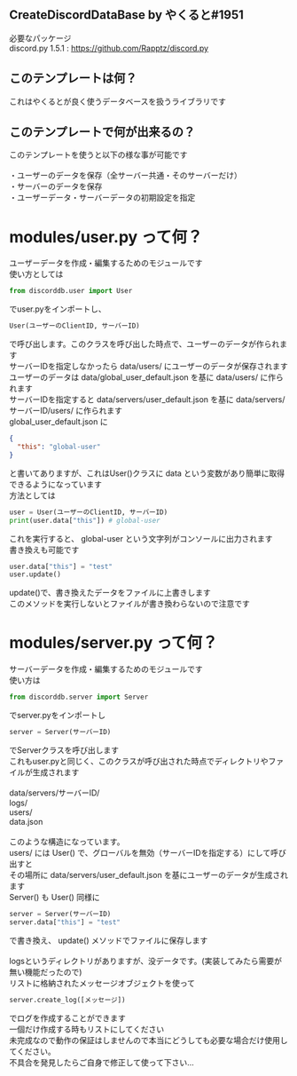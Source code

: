 ## CreateDiscordDataBase by やくると#1951
必要なパッケージ<br>
discord.py 1.5.1  : https://github.com/Rapptz/discord.py


## このテンプレートは何？
これはやくるとが良く使うデータベースを扱うライブラリです

## このテンプレートで何が出来るの？
このテンプレートを使うと以下の様な事が可能です<br>
<br>
・ユーザーのデータを保存（全サーバー共通・そのサーバーだけ）<br>
・サーバーのデータを保存<br>
・ユーザーデータ・サーバーデータの初期設定を指定

# modules/user.py って何？
ユーザーデータを作成・編集するためのモジュールです<br>
使い方としては

```python
from discorddb.user import User
```

でuser.pyをインポートし、

```python
User(ユーザーのClientID, サーバーID)
```

で呼び出します。このクラスを呼び出した時点で、ユーザーのデータが作られます<br>
サーバーIDを指定しなかったら data/users/ にユーザーのデータが保存されます<br>
ユーザーのデータは data/global_user_default.json を基に data/users/ に作られます<br>
サーバーIDを指定すると data/servers/user_default.json を基に data/servers/サーバーID/users/ に作られます<br>
global_user_default.json に

```json
{
  "this": "global-user"
}
```

と書いてありますが、これはUser()クラスに data という変数があり簡単に取得できるようになっています<br>
方法としては

```python
user = User(ユーザーのClientID, サーバーID)
print(user.data["this"]) # global-user
```

これを実行すると、 global-user という文字列がコンソールに出力されます<br>
書き換えも可能です

```python
user.data["this"] = "test"
user.update()
```

update()で、書き換えたデータをファイルに上書きします<br>
このメソッドを実行しないとファイルが書き換わらないので注意です

# modules/server.py って何？
サーバーデータを作成・編集するためのモジュールです<br>
使い方は

```python
from discorddb.server import Server
```

でserver.pyをインポートし

```python
server = Server(サーバーID)
```

でServerクラスを呼び出します<br>
これもuser.pyと同じく、このクラスが呼び出された時点でディレクトリやファイルが生成されます<br>
<br>
data/servers/サーバーID/<br>
  logs/<br>
  users/<br>
  data.json<br>
<br>
このような構造になっています。<br>
users/ には User() で、グローバルを無効（サーバーIDを指定する）にして呼び出すと<br>
その場所に data/servers/user_default.json を基にユーザーのデータが生成されます<br>
Server() も User() 同様に

```python
server = Server(サーバーID)
server.data["this"] = "test"
```

で書き換え、 update() メソッドでファイルに保存します<br>
<br>
logsというディレクトリがありますが、没データです。(実装してみたら需要が無い機能だったので)<br>
リストに格納されたメッセージオブジェクトを使って

```python
server.create_log([メッセージ])
```

でログを作成することができます<br>
一個だけ作成する時もリストにしてください<br>
未完成なので動作の保証はしませんので本当にどうしても必要な場合だけ使用してください。<br>
不具合を発見したらご自身で修正して使って下さい…
